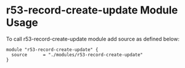 # r53-record-create-update Module Usage #

To call r53-record-create-update module add source as defined below:
```
module "r53-record-create-update" {
  source      = "./modules/r53-record-create-update"
}
```